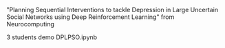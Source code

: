 "Planning Sequential Interventions to tackle Depression in Large Uncertain Social Networks using Deep Reinforcement Learning" from Neurocomputing

3 students demo DPLPSO.ipynb 
